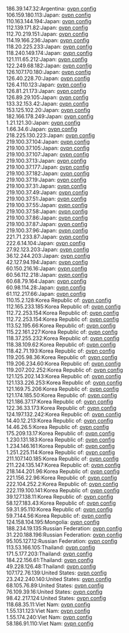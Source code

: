 186.39.147.32:Argentina: [ovpn config](vpn/186_39_147_32.ovpn)  
106.159.180.113:Japan: [ovpn config](vpn/106_159_180_113.ovpn)  
110.163.144.194:Japan: [ovpn config](vpn/110_163_144_194.ovpn)  
112.139.171.82:Japan: [ovpn config](vpn/112_139_171_82.ovpn)  
112.70.219.151:Japan: [ovpn config](vpn/112_70_219_151.ovpn)  
114.19.166.236:Japan: [ovpn config](vpn/114_19_166_236.ovpn)  
118.20.225.233:Japan: [ovpn config](vpn/118_20_225_233.ovpn)  
118.240.149.174:Japan: [ovpn config](vpn/118_240_149_174.ovpn)  
121.111.65.212:Japan: [ovpn config](vpn/121_111_65_212.ovpn)  
122.249.68.182:Japan: [ovpn config](vpn/122_249_68_182.ovpn)  
126.107.170.180:Japan: [ovpn config](vpn/126_107_170_180.ovpn)  
126.40.228.70:Japan: [ovpn config](vpn/126_40_228_70.ovpn)  
126.4.110.123:Japan: [ovpn config](vpn/126_4_110_123.ovpn)  
126.81.21.173:Japan: [ovpn config](vpn/126_81_21_173.ovpn)  
126.89.29.105:Japan: [ovpn config](vpn/126_89_29_105.ovpn)  
133.32.153.42:Japan: [ovpn config](vpn/133_32_153_42.ovpn)  
153.125.102.20:Japan: [ovpn config](vpn/153_125_102_20.ovpn)  
182.166.178.249:Japan: [ovpn config](vpn/182_166_178_249.ovpn)  
1.21.121.30:Japan: [ovpn config](vpn/1_21_121_30.ovpn)  
1.66.34.6:Japan: [ovpn config](vpn/1_66_34_6.ovpn)  
218.225.130.223:Japan: [ovpn config](vpn/218_225_130_223.ovpn)  
219.100.37.104:Japan: [ovpn config](vpn/219_100_37_104.ovpn)  
219.100.37.105:Japan: [ovpn config](vpn/219_100_37_105.ovpn)  
219.100.37.107:Japan: [ovpn config](vpn/219_100_37_107.ovpn)  
219.100.37.13:Japan: [ovpn config](vpn/219_100_37_13.ovpn)  
219.100.37.177:Japan: [ovpn config](vpn/219_100_37_177.ovpn)  
219.100.37.182:Japan: [ovpn config](vpn/219_100_37_182.ovpn)  
219.100.37.19:Japan: [ovpn config](vpn/219_100_37_19.ovpn)  
219.100.37.31:Japan: [ovpn config](vpn/219_100_37_31.ovpn)  
219.100.37.49:Japan: [ovpn config](vpn/219_100_37_49.ovpn)  
219.100.37.51:Japan: [ovpn config](vpn/219_100_37_51.ovpn)  
219.100.37.55:Japan: [ovpn config](vpn/219_100_37_55.ovpn)  
219.100.37.58:Japan: [ovpn config](vpn/219_100_37_58.ovpn)  
219.100.37.86:Japan: [ovpn config](vpn/219_100_37_86.ovpn)  
219.100.37.87:Japan: [ovpn config](vpn/219_100_37_87.ovpn)  
219.100.37.96:Japan: [ovpn config](vpn/219_100_37_96.ovpn)  
221.71.233.87:Japan: [ovpn config](vpn/221_71_233_87.ovpn)  
222.6.14.104:Japan: [ovpn config](vpn/222_6_14_104.ovpn)  
27.92.123.203:Japan: [ovpn config](vpn/27_92_123_203.ovpn)  
36.12.244.203:Japan: [ovpn config](vpn/36_12_244_203.ovpn)  
42.127.94.194:Japan: [ovpn config](vpn/42_127_94_194.ovpn)  
60.150.216.16:Japan: [ovpn config](vpn/60_150_216_16.ovpn)  
60.56.112.218:Japan: [ovpn config](vpn/60_56_112_218.ovpn)  
60.68.79.164:Japan: [ovpn config](vpn/60_68_79_164.ovpn)  
60.98.114.28:Japan: [ovpn config](vpn/60_98_114_28.ovpn)  
61.112.217.66:Japan: [ovpn config](vpn/61_112_217_66.ovpn)  
110.15.2.128:Korea Republic of: [ovpn config](vpn/110_15_2_128.ovpn)  
112.165.233.185:Korea Republic of: [ovpn config](vpn/112_165_233_185.ovpn)  
112.72.253.154:Korea Republic of: [ovpn config](vpn/112_72_253_154.ovpn)  
112.72.253.154:Korea Republic of: [ovpn config](vpn/112_72_253_154.ovpn)  
113.52.195.66:Korea Republic of: [ovpn config](vpn/113_52_195_66.ovpn)  
115.22.161.227:Korea Republic of: [ovpn config](vpn/115_22_161_227.ovpn)  
118.37.255.232:Korea Republic of: [ovpn config](vpn/118_37_255_232.ovpn)  
118.38.109.62:Korea Republic of: [ovpn config](vpn/118_38_109_62.ovpn)  
118.42.71.193:Korea Republic of: [ovpn config](vpn/118_42_71_193.ovpn)  
119.205.98.36:Korea Republic of: [ovpn config](vpn/119_205_98_36.ovpn)  
119.206.234.60:Korea Republic of: [ovpn config](vpn/119_206_234_60.ovpn)  
119.207.202.252:Korea Republic of: [ovpn config](vpn/119_207_202_252.ovpn)  
121.125.202.143:Korea Republic of: [ovpn config](vpn/121_125_202_143.ovpn)  
121.133.226.253:Korea Republic of: [ovpn config](vpn/121_133_226_253.ovpn)  
121.169.75.206:Korea Republic of: [ovpn config](vpn/121_169_75_206.ovpn)  
121.174.185.50:Korea Republic of: [ovpn config](vpn/121_174_185_50.ovpn)  
121.186.37.17:Korea Republic of: [ovpn config](vpn/121_186_37_17.ovpn)  
122.36.33.173:Korea Republic of: [ovpn config](vpn/122_36_33_173.ovpn)  
124.197.132.242:Korea Republic of: [ovpn config](vpn/124_197_132_242.ovpn)  
14.40.12.213:Korea Republic of: [ovpn config](vpn/14_40_12_213.ovpn)  
14.46.26.5:Korea Republic of: [ovpn config](vpn/14_46_26_5.ovpn)  
175.209.13.17:Korea Republic of: [ovpn config](vpn/175_209_13_17.ovpn)  
1.230.131.183:Korea Republic of: [ovpn config](vpn/1_230_131_183.ovpn)  
1.234.146.161:Korea Republic of: [ovpn config](vpn/1_234_146_161.ovpn)  
1.251.225.114:Korea Republic of: [ovpn config](vpn/1_251_225_114.ovpn)  
211.107.140.185:Korea Republic of: [ovpn config](vpn/211_107_140_185.ovpn)  
211.224.135.147:Korea Republic of: [ovpn config](vpn/211_224_135_147.ovpn)  
218.144.201.96:Korea Republic of: [ovpn config](vpn/218_144_201_96.ovpn)  
221.156.22.96:Korea Republic of: [ovpn config](vpn/221_156_22_96.ovpn)  
222.104.252.2:Korea Republic of: [ovpn config](vpn/222_104_252_2.ovpn)  
222.119.100.141:Korea Republic of: [ovpn config](vpn/222_119_100_141.ovpn)  
39.127.138.11:Korea Republic of: [ovpn config](vpn/39_127_138_11.ovpn)  
58.127.183.43:Korea Republic of: [ovpn config](vpn/58_127_183_43.ovpn)  
59.31.95.110:Korea Republic of: [ovpn config](vpn/59_31_95_110.ovpn)  
59.7.144.56:Korea Republic of: [ovpn config](vpn/59_7_144_56.ovpn)  
124.158.104.195:Mongolia: [ovpn config](vpn/124_158_104_195.ovpn)  
188.234.19.135:Russian Federation: [ovpn config](vpn/188_234_19_135.ovpn)  
31.220.188.196:Russian Federation: [ovpn config](vpn/31_220_188_196.ovpn)  
95.105.127.12:Russian Federation: [ovpn config](vpn/95_105_127_12.ovpn)  
113.53.166.105:Thailand: [ovpn config](vpn/113_53_166_105.ovpn)  
171.5.177.203:Thailand: [ovpn config](vpn/171_5_177_203.ovpn)  
184.22.156.61:Thailand: [ovpn config](vpn/184_22_156_61.ovpn)  
49.228.126.48:Thailand: [ovpn config](vpn/49_228_126_48.ovpn)  
107.172.76.139:United States: [ovpn config](vpn/107_172_76_139.ovpn)  
23.242.240.140:United States: [ovpn config](vpn/23_242_240_140.ovpn)  
68.105.76.89:United States: [ovpn config](vpn/68_105_76_89.ovpn)  
76.109.39.16:United States: [ovpn config](vpn/76_109_39_16.ovpn)  
98.42.217.124:United States: [ovpn config](vpn/98_42_217_124.ovpn)  
118.68.35.11:Viet Nam: [ovpn config](vpn/118_68_35_11.ovpn)  
1.55.131.123:Viet Nam: [ovpn config](vpn/1_55_131_123.ovpn)  
1.55.174.240:Viet Nam: [ovpn config](vpn/1_55_174_240.ovpn)  
58.186.91.110:Viet Nam: [ovpn config](vpn/58_186_91_110.ovpn)  
